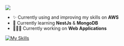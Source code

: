 <!--banner
<p align="center">A passionate full-stack web developer from the Philippines.</p>-->
<!-- who enjoys solving problems, creating retina display-ready user interfaces, exploring the latest trends and technologies, and focusing on web app development. -->
<!-- I have been fascinated by web design since my college days. I discovered that while web designs can be visually stunning, they also require programming to function effectively. This realization ignited my passion for web development, particularly in front-end development. Over the past three years, I have gained experience in web app development and continue to enhance my skills in both front-end and overall software development.

<!-- I am a software developer with three years of experience in full-stack development, specializing in scalable projects. My expertise lies in developing web applications using JavaScript, PHP, MySQL, and Git. Additionally, I have gained proficiency in Vue.js, Tailwind CSS, testing, and debugging.

#-->
![](https://komarev.com/ghpvc/?username=shuashuaa&style=for-the-badge)
<!-- - 🌱 Currently learning **New Front-end trends & Technologies** --> 
<!--- ✨ Currently using and improving my skills on **Vuejs3**, **Inertiajs**, **Laravel11** & **TailwindCSS** -->
- ✨ Currently using and improving my skills on **AWS**
- 🌱 Currently learning **NestJs** & **MongoDB**
- 👨🏻‍💻 Currently working on **Web Applications**
<!-- AI Systems
- 📫 Reach me at: **jovijoshuatania027@gmail.com** -->

[![My Skills](https://skillicons.dev/icons?i=aws)](https://skillicons.dev)
<!-- <h2>Dev Tools</h2>
<!-- [![My Skills](https://skillicons.dev/icons?i=html,css,js,typescript,php,vue,vite,tailwind,laravel,mysql,postman,git,npm,figma,aws)](https://skillicons.dev) -->
<!-- [![My Skills](https://skillicons.dev/icons?i=react,ts,tailwindcss,dynamodb,redux,selenium,aws)](https://skillicons.dev)
